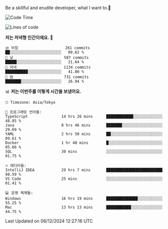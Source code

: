 Be a skillful and erudite developer, what I want to.👶

<!--START_SECTION:waka-->
![Code Time](http://img.shields.io/badge/Code%20Time-1%2C471%20hrs%2028%20mins-blue)

![Lines of code](https://img.shields.io/badge/%EC%A0%80%EB%8A%94%20%EC%97%AC%ED%83%9C%EA%B9%8C%EC%A7%80%20-918.3%20thousand%20%EC%A4%84%EC%9D%98%20%EC%BD%94%EB%93%9C%EB%A5%BC%20%EC%9E%91%EC%84%B1%ED%96%88%EC%96%B4%EC%9A%94.-blue)

**저는 저녁형 인간이에요. 🦉** 

```text
🌞 아침                     261 commits         ██░░░░░░░░░░░░░░░░░░░░░░░   09.62 % 
🌆 낮　                     587 commits         █████░░░░░░░░░░░░░░░░░░░░   21.64 % 
🌃 저녁                     1134 commits        ██████████░░░░░░░░░░░░░░░   41.80 % 
🌙 밤　                     731 commits         ███████░░░░░░░░░░░░░░░░░░   26.94 % 
```


📊 **저는 이번주를 이렇게 시간을 보냈어요.** 

```text
🕑︎ Timezone: Asia/Tokyo

💬 프로그래밍 언어들: 
TypeScript               14 hrs 26 mins      ████████████░░░░░░░░░░░░░   48.85 % 
Java                     8 hrs 46 mins       ███████░░░░░░░░░░░░░░░░░░   29.69 % 
YAML                     2 hrs 50 mins       ██░░░░░░░░░░░░░░░░░░░░░░░   09.61 % 
Docker                   1 hr 40 mins        █░░░░░░░░░░░░░░░░░░░░░░░░   05.66 % 
SQL                      30 mins             ░░░░░░░░░░░░░░░░░░░░░░░░░   01.75 % 

🔥 에디터들: 
IntelliJ IDEA            29 hrs 7 mins       █████████████████████████   98.59 % 
VS Code                  25 mins             ░░░░░░░░░░░░░░░░░░░░░░░░░   01.41 % 

💻 운영 체제들: 
Windows                  16 hrs 19 mins      ██████████████░░░░░░░░░░░   55.25 % 
Mac                      13 hrs 13 mins      ███████████░░░░░░░░░░░░░░   44.75 % 
```


 Last Updated on 06/12/2024 12:27:16 UTC
<!--END_SECTION:waka-->
